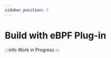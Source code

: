```yaml
---
sidebar_position: 7
---
```


# Build with eBPF Plug-in

<!-- prettier-ignore -->
:::info
Work in Progress
:::
